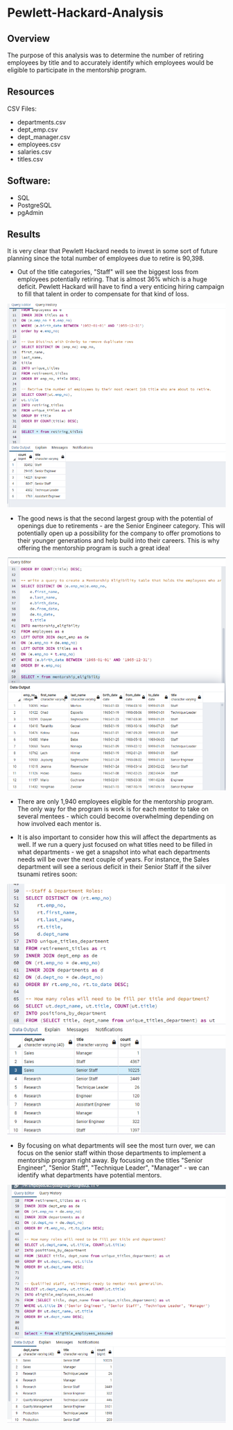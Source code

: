 # Pewlett-Hackard-Analysis

## Overview
The purpose of this analysis was to determine the number of retiring employees by title and to accurately identify which employees would be eligible to participate in the mentorship program. 

## Resources
CSV Files:
- departments.csv
- dept_emp.csv
- dept_manager.csv
- employees.csv
- salaries.csv
- titles.csv

## Software:
- SQL
- PostgreSQL
- pgAdmin

## Results
It is very clear that Pewlett Hackard needs to invest in some sort of future planning since the total number of employees due to retire is 90,398. 

 - Out of the title categories, "Staff" will see the biggest loss from employees potentially retiring. That is almost 36% which is a huge deficit. Pewlett Hackard will have to find a very enticing hiring campaign to fill that talent in order to compensate for that kind of loss. 

![this is an image](https://github.com/eneubauer2022/Pewlett-Hackard-Analysis/blob/main/Resources/retiring_titles.png)

- The good news is that the second largest group with the potential of openings due to retirements - are the Senior Engineer category. This will potentially open up a possibility for the company to offer promotions to their younger generations and help build into their careers. This is why offering the mentorship program is such a great idea! 

![this is an image](https://github.com/eneubauer2022/Pewlett-Hackard-Analysis/blob/main/Resources/mentorship_eligibilty.png)

- There are only 1,940 employees eligible for the mentorship program. The only way for the program is work is for each mentor to take on several mentees - which could become overwhelming depending on how involved each mentor is. 

- It is also important to consider how this will affect the departments as well. If we run a query just focused on what titles need to be filled in what departments - we get a snapshot into what each departments needs will be over the next couple of years. For instance, the Sales department will see a serious deficit in their Senior Staff if the silver tsunami retires soon:

![this is an image](https://github.com/eneubauer2022/Pewlett-Hackard-Analysis/blob/main/Resources/positions_by_departments.png)

- By focusing on what departments will see the most turn over, we can focus on the senior staff within those departments to implement a mentorship program right away. By focusing on the titles "Senior Engineer", "Senior Staff", "Technique Leader", "Manager" - we can identify what departments have potential mentors. 

![this is an image](https://github.com/eneubauer2022/Pewlett-Hackard-Analysis/blob/main/Resources/eligible_employees_assumed.png)



